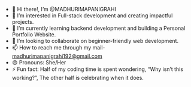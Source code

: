 - 👋 Hi there!, I’m @MADHURIMAPANIGRAHI
- 👀 I’m interested in Full-stack development and creating impactful projects.
- 🌱 I’m currently learning backend development and building a Personal Portfolio Website.
- 💞️ I’m looking to collaborate on beginner-friendly web development.
- 📫 How to reach me through my mail- madhurimapanigrahi192@gmail.com
- 😄 Pronouns: She/Her
- ⚡ Fun fact: Half of my coding time is spent wondering, “Why isn’t this working?”, The other half is celebrating when it does.

<!---
MADHURIMAPANIGRAHI/MADHURIMAPANIGRAHI is a ✨ special ✨ repository because its `README.md` (this file) appears on your GitHub profile.
You can click the Preview link to take a look at your changes.
--->
